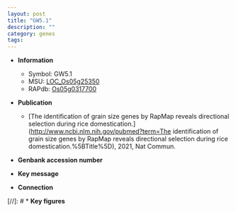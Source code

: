 ```yaml
---
layout: post
title: "GW5.1"
description: ""
category: genes
tags: 
---
```


* **Information**  
    + Symbol: GW5.1  
    + MSU: [LOC_Os05g25350](http://rice.uga.edu/cgi-bin/ORF_infopage.cgi?orf=LOC_Os05g25350)  
    + RAPdb: [Os05g0317700](http://rapdb.dna.affrc.go.jp/viewer/gbrowse_details/irgsp1?name=Os05g0317700)  

* **Publication**  
    + [The identification of grain size genes by RapMap reveals directional selection during rice domestication.](http://www.ncbi.nlm.nih.gov/pubmed?term=The identification of grain size genes by RapMap reveals directional selection during rice domestication.%5BTitle%5D), 2021, Nat Commun.

* **Genbank accession number**  

* **Key message**  

* **Connection**  

[//]: # * **Key figures**  


